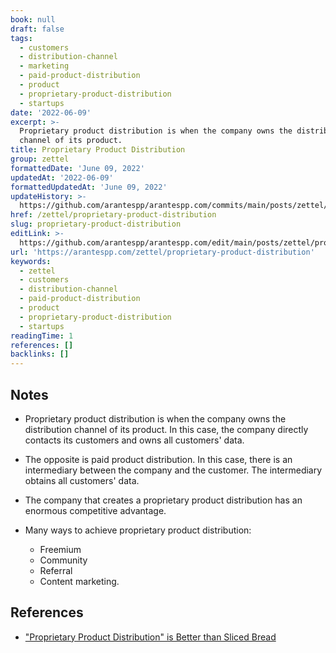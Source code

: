 ```yaml
---
book: null
draft: false
tags:
  - customers
  - distribution-channel
  - marketing
  - paid-product-distribution
  - product
  - proprietary-product-distribution
  - startups
date: '2022-06-09'
excerpt: >-
  Proprietary product distribution is when the company owns the distribution
  channel of its product.
title: Proprietary Product Distribution
group: zettel
formattedDate: 'June 09, 2022'
updatedAt: '2022-06-09'
formattedUpdatedAt: 'June 09, 2022'
updateHistory: >-
  https://github.com/arantespp/arantespp.com/commits/main/posts/zettel/proprietary-product-distribution.md
href: /zettel/proprietary-product-distribution
slug: proprietary-product-distribution
editLink: >-
  https://github.com/arantespp/arantespp.com/edit/main/posts/zettel/proprietary-product-distribution.md
url: 'https://arantespp.com/zettel/proprietary-product-distribution'
keywords:
  - zettel
  - customers
  - distribution-channel
  - paid-product-distribution
  - product
  - proprietary-product-distribution
  - startups
readingTime: 1
references: []
backlinks: []
---
```


## Notes

- Proprietary product distribution is when the company owns the distribution channel of its product. In this case, the company directly contacts its customers and owns all customers' data.

- The opposite is paid product distribution. In this case, there is an intermediary between the company and the customer. The intermediary obtains all customers' data.

- The company that creates a proprietary product distribution has an enormous competitive advantage.

- Many ways to achieve proprietary product distribution:
  - Freemium
  - Community
  - Referral
  - Content marketing.

## References

- ["Proprietary Product Distribution" is Better than Sliced Bread](https://25iq.com/2018/06/02/proprietary-product-distribution-is-better-than-sliced-bread/)
